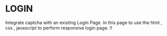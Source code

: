 # LOGIN
Integrate captcha with an existing Login Page. 
In this page to use the html , css , javascript to perform responsive login page. !!
